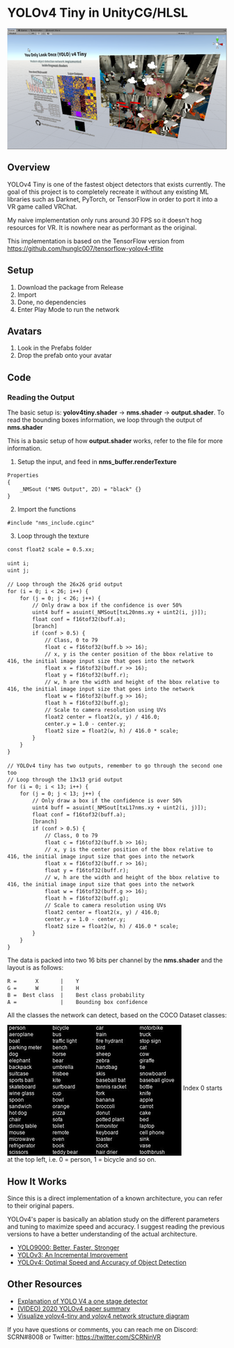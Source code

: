 # YOLOv4 Tiny in UnityCG/HLSL
<img src="./Media/Unity.png" align="middle"/>

## Overview

YOLOv4 Tiny is one of the fastest object detectors that exists currently. The goal of this project is to completely recreate it without any existing ML libraries such as Darknet, PyTorch, or TensorFlow in order to port it into a VR game called VRChat.

My naive implementation only runs around 30 FPS so it doesn't hog resources for VR. It is nowhere near as performant as the original.

This implementation is based on the TensorFlow version from https://github.com/hunglc007/tensorflow-yolov4-tflite

## Setup
1. Download the package from Release
2. Import
3. Done, no dependencies
4. Enter Play Mode to run the network

## Avatars
1. Look in the Prefabs folder
2. Drop the prefab onto your avatar

## Code
### Reading the Output
The basic setup is: **yolov4tiny.shader** -> **nms.shader** -> **output.shader**. To read the bounding boxes information, we loop through the output of **nms.shader**

This is a basic setup of how **output.shader** works, refer to the file for more information.
1. Setup the input, and feed in **nms_buffer.renderTexture**
```HLSL
Properties
{
    _NMSout ("NMS Output", 2D) = "black" {}
}
```

2. Import the functions
```HLSL
#include "nms_include.cginc"
```

3. Loop through the texture
```HLSL
const float2 scale = 0.5.xx;

uint i;
uint j;

// Loop through the 26x26 grid output
for (i = 0; i < 26; i++) {
    for (j = 0; j < 26; j++) {
        // Only draw a box if the confidence is over 50%
        uint4 buff = asuint(_NMSout[txL20nms.xy + uint2(i, j)]);
        float conf = f16tof32(buff.a);
        [branch]
        if (conf > 0.5) {
            // Class, 0 to 79
            float c = f16tof32(buff.b >> 16);
            // x, y is the center position of the bbox relative to 416, the initial image input size that goes into the network
            float x = f16tof32(buff.r >> 16);
            float y = f16tof32(buff.r);
            // w, h are the width and height of the bbox relative to 416, the initial image input size that goes into the network
            float w = f16tof32(buff.g >> 16);
            float h = f16tof32(buff.g);
            // Scale to camera resolution using UVs
            float2 center = float2(x, y) / 416.0;
            center.y = 1.0 - center.y;
            float2 size = float2(w, h) / 416.0 * scale;
        }
    }
}

// YOLOv4 tiny has two outputs, remember to go through the second one too
// Loop through the 13x13 grid output
for (i = 0; i < 13; i++) {
    for (j = 0; j < 13; j++) {
        // Only draw a box if the confidence is over 50%
        uint4 buff = asuint(_NMSout[txL17nms.xy + uint2(i, j)]);
        float conf = f16tof32(buff.a);
        [branch]
        if (conf > 0.5) {
            // Class, 0 to 79
            float c = f16tof32(buff.b >> 16);
            // x, y is the center position of the bbox relative to 416, the initial image input size that goes into the network
            float x = f16tof32(buff.r >> 16);
            float y = f16tof32(buff.r);
            // w, h are the width and height of the bbox relative to 416, the initial image input size that goes into the network
            float w = f16tof32(buff.g >> 16);
            float h = f16tof32(buff.g);
            // Scale to camera resolution using UVs
            float2 center = float2(x, y) / 416.0;
            center.y = 1.0 - center.y;
            float2 size = float2(w, h) / 416.0 * scale;
        }
    }
}
```

The data is packed into two 16 bits per channel by the **nms.shader** and the layout is as follows:
```
R =      X       |    Y
G =      W       |    H
B =  Best class  |    Best class probability
A =              |    Bounding box confidence
```

All the classes the network can detect, based on the COCO Dataset classes:

<img src="./Media/classes.jpg" align="middle"/>
Index 0 starts at the top left, i.e. 0 = person, 1 = bicycle and so on.

## How It Works

Since this is a direct implementation of a known architecture, you can refer to their original papers.

YOLOv4's paper is basically an ablation study on the different parameters and tuning to maximize speed and accuracy. I suggest reading the previous versions to have a better understanding of the actual architecture.

- [YOLO9000: Better, Faster, Stronger](https://arxiv.org/abs/1612.08242)
- [YOLOv3: An Incremental Improvement](https://arxiv.org/abs/1804.02767)
- [YOLOv4: Optimal Speed and Accuracy of Object Detection](https://arxiv.org/abs/2004.10934)

## Other Resources
- [Explanation of YOLO V4 a one stage detector](https://becominghuman.ai/explaining-yolov4-a-one-stage-detector-cdac0826cbd7)
- [(VIDEO) 2020 YOLOv4 paper summary](https://www.youtube.com/watch?v=bDK9NRF20To)
- [Visualize yolov4-tiny and yolov4 network structure diagram](https://www.programmersought.com/article/20944423185/)

If you have questions or comments, you can reach me on Discord: SCRN#8008 or Twitter: https://twitter.com/SCRNinVR
